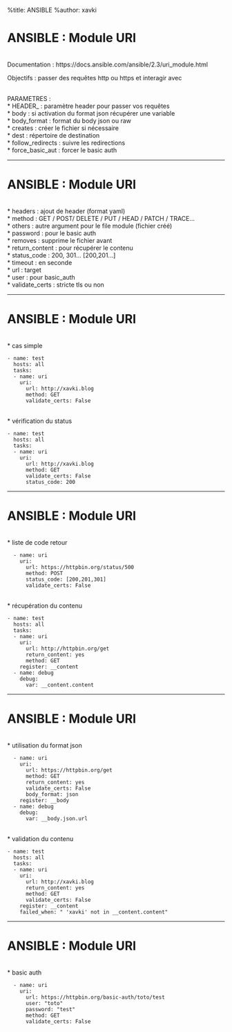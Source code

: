 %title: ANSIBLE
%author: xavki


# ANSIBLE : Module URI


<br>
Documentation : https://docs.ansible.com/ansible/2.3/uri_module.html

Objectifs : passer des requêtes http ou https et interagir avec

<br>
PARAMETRES :

<br>
* HEADER_ : paramètre header pour passer vos requêtes

<br>
* body : si activation du format json récupérer une variable

<br>
* body_format : format du body json ou raw

<br>
* creates : créer le fichier si nécessaire

<br>
* dest : répertoire de destination

<br>
* follow_redirects : suivre les redirections

<br>
* force_basic_aut : forcer le basic auth

--------------------------------------------------------------------------------

# ANSIBLE : Module URI


<br>
* headers : ajout de header (format yaml)

<br>
* method : GET / POST/ DELETE / PUT / HEAD / PATCH / TRACE...

<br>
* others : autre argument pour le file module (fichier créé)

<br>
* password : pour le basic auth

<br>
* removes : supprime le fichier avant

<br>
* return_content : pour récupérer le contenu

<br>
* status_code : 200, 301... [200,201...]

<br>
* timeout : en seconde

<br>
* url : target

<br>
* user : pour basic_auth

<br>
* validate_certs : stricte tls ou non

--------------------------------------------------------------------------------

# ANSIBLE : Module URI


<br>
* cas simple

```
- name: test
  hosts: all
  tasks:
  - name: uri
    uri: 
      url: http://xavki.blog
      method: GET
      validate_certs: False
```

<br>
* vérification du status

```
- name: test
  hosts: all
  tasks:
  - name: uri
    uri: 
      url: http://xavki.blog
      method: GET
      validate_certs: False
      status_code: 200
```

--------------------------------------------------------------------------------

# ANSIBLE : Module URI


<br>
* liste de code retour

```
  - name: uri
    uri: 
      url: https://httpbin.org/status/500
      method: POST
      status_code: [200,201,301]
      validate_certs: False
```

<br>
* récupération du contenu

```
- name: test
  hosts: all
  tasks:
  - name: uri
    uri: 
      url: http://httpbin.org/get
      return_content: yes
      method: GET
    register: __content
  - name: debug
    debug:
      var: __content.content
```

--------------------------------------------------------------------------------

# ANSIBLE : Module URI


<br>
* utilisation du format json

```
  - name: uri
    uri: 
      url: https://httpbin.org/get
      method: GET
      return_content: yes
      validate_certs: False
      body_format: json
    register: __body
  - name: debug
    debug:
      var: __body.json.url
```

<br>
* validation du contenu

```
- name: test
  hosts: all
  tasks:
  - name: uri
    uri: 
      url: http://xavki.blog
      return_content: yes
      method: GET
      validate_certs: False
    register: __content
    failed_when: " 'xavki' not in __content.content"
```

--------------------------------------------------------------------------------

# ANSIBLE : Module URI


<br>
* basic auth

```
  - name: uri
    uri: 
      url: https://httpbin.org/basic-auth/toto/test
      user: "toto"
      password: "test"
      method: GET
      validate_certs: False
```


